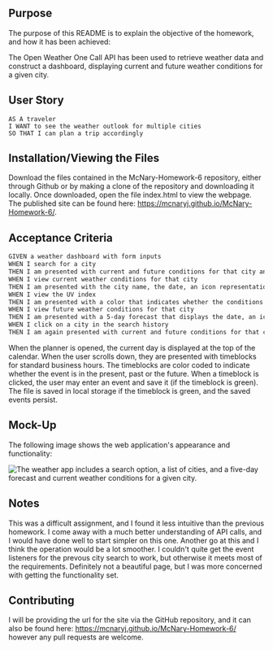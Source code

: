 ## Purpose

The purpose of this README is to explain the objective of the homework, and how it has been achieved:

The Open Weather One Call API has been used to retrieve weather data and construct a dashboard, displaying current and future weather conditions for a given city.

## User Story

```
AS A traveler
I WANT to see the weather outlook for multiple cities
SO THAT I can plan a trip accordingly
```

## Installation/Viewing the Files

Download the files contained in the McNary-Homework-6 repository, either through Github or by making a clone of the repository and downloading it locally. Once downloaded, open the file index.html to view the webpage. The published site can be found here: https://mcnaryj.github.io/McNary-Homework-6/.

## Acceptance Criteria

```md
GIVEN a weather dashboard with form inputs
WHEN I search for a city
THEN I am presented with current and future conditions for that city and that city is added to the search history
WHEN I view current weather conditions for that city
THEN I am presented with the city name, the date, an icon representation of weather conditions, the temperature, the humidity, the wind speed, and the UV index
WHEN I view the UV index
THEN I am presented with a color that indicates whether the conditions are favorable, moderate, or severe
WHEN I view future weather conditions for that city
THEN I am presented with a 5-day forecast that displays the date, an icon representation of weather conditions, the temperature, the wind speed, and the humidity
WHEN I click on a city in the search history
THEN I am again presented with current and future conditions for that city
```
When the planner is opened, the current day is displayed at the top of the calendar.
When the user scrolls down, they are presented with timeblocks for standard business hours.
The timeblocks are color coded to indicate whether the event is in the present, past or the future.
When a timeblock is clicked, the user may enter an event and save it (if the timeblock is green). The file is saved in local storage if the timeblock is green, and the saved events persist.


## Mock-Up

The following image shows the web application's appearance and functionality:

![The weather app includes a search option, a list of cities, and a five-day forecast and current weather conditions for a given city.](./Assets/Images/06-server-side-apis-homework-demo.gif)


## Notes

This was a difficult assignment, and I found it less intuitive than the previous homework. I come away with a much better understanding of API calls, and I would have done well to start simpler on this one. Another go at this and I think the operation would be a lot smoother. I couldn't quite get the event listeners for the prevous city search to work, but otherwise it meets most of the requirements. Definitely not a beautiful page, but I was more concerned with getting the functionality set.

## Contributing
I will be providing the url for the site via the GitHub repository, and it can also be found here: https://mcnaryj.github.io/McNary-Homework-6/ however any pull requests are welcome.

